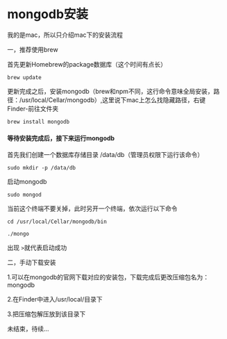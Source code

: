 # mongodb安装

 我的是mac，所以只介绍mac下的安装流程

 一，推荐使用brew

 首先更新Homebrew的package数据库（这个时间有点长）
 ```
 brew update
 ```

 更新完成之后，安装mongodb（brew和npm不同，这行命令意味全局安装，路径：/usr/local/Cellar/mongodb）,这里说下mac上怎么找隐藏路径，右键Finder-前往文件夹
 ```
 brew install mongodb
 ```
 #### 等待安装完成后，接下来运行mongodb

 首先我们创建一个数据库存储目录 /data/db（管理员权限下运行该命令）

 ```
 sudo mkdir -p /data/db
 ```
 启动mongodb

 ```
 sudo mongod
 ```
 当前这个终端不要关掉，此时另开一个终端，依次运行以下命令

 ```
 cd /usr/local/Cellar/mongodb/bin
 ```

 ```
 ./mongo
 ```
 出现 ```>```就代表启动成功

 二，手动下载安装

 1.可以在mongodb的官网下载对应的安装包，下载完成后更改压缩包名为：mongodb

 2.在Finder中进入/usr/local/目录下

 3.把压缩包解压放到该目录下

 未结束，待续...
